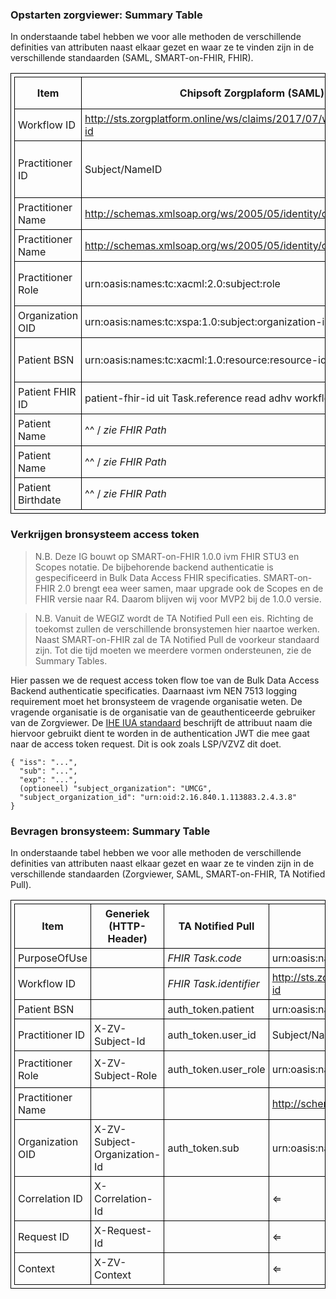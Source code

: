 <style>table, td, th { border: 1px solid black; padding:5px; }</style>

### Opstarten zorgviewer: Summary Table

In onderstaande tabel hebben we voor alle methoden de verschillende definities van attributen naast elkaar gezet en waar ze te vinden zijn in de verschillende standaarden (SAML, SMART-on-FHIR, FHIR).

| Item | Chipsoft Zorgplaform (SAML) | VIPLive (SAML) | Epic (SMART-on-FHIR) | Value | FHIR Path |
|--|--|--|--|--|--|
| Workflow ID | http://sts.zorgplatform.online/ws/claims/2017/07/workflow/workflow-id | nvt | nvt | `a84f5229-c804-4627-8b80-489ae3ed6a51` | nvt |
| Practitioner ID | Subject/NameID | Subject/NameID | Practitioner read adhv token.practitioner / *zie FHIR Path* | `177578` | Practitioner.identifier |
| Practitioner Name | http://schemas.xmlsoap.org/ws/2005/05/identity/claims/name | professional.initials | ^^ / *zie FHIR Path* | `L.` | Practitioner.name.given[extension=IN] |
| Practitioner Name | http://schemas.xmlsoap.org/ws/2005/05/identity/claims/name | professional.family_name | ^^ / *zie FHIR Path* | `Arts` | Practitioner.name.family |
| Practitioner Role | urn:oasis:names:tc:xacml:2.0:subject:role | urn:oasis:names:tc:xacml:2.0:subject:role | PractitionerRole read adhv token.practitioner | `code=62247001 display=huisarts system=SNOMED CT` | PractitionerRole.code[system=sct] n.b. via [ConceptMap-epic-rolcode](ConceptMap-epic-rolcode.html) |
| Organization OID | urn:oasis:names:tc:xspa:1.0:subject:organization-id | organization-id | ^^ / *zie FHIR Path* | `2.16.840.1.113883.2.4.3.8` | Practitioner.meta[extension=source] |
| Patient BSN | urn:oasis:names:tc:xacml:1.0:resource:resource-id | client.bsn | Patient read adhv token.patient / *zie FHIR Path* | `999911120` | Patient.identifier[system=bsn] |
| Patient FHIR ID | patient-fhir-id uit Task.reference read adhv workflow-id |  | token.patient / *zie FHIR Path* | `9819C39260647B5DE61609CDF1FA1C` | Patient.id |
| Patient Name | ^^ / *zie FHIR Path* | client.initials | ^^ / *zie FHIR Path* | `J.` | Patient.name.given[extension=IN] |
| Patient Name | ^^ / *zie FHIR Path* | client.family_name | ^^ / *zie FHIR Path* | `Fictief` | Patient.name.family |
| Patient Birthdate | ^^ / *zie FHIR Path* | client.birthdate | ^^ / *zie FHIR Path* | `19700101` | Patient.birthDate |

### Verkrijgen bronsysteem access token

<blockquote class="stu-note" markdown="1">
N.B. Deze IG bouwt op SMART-on-FHIR 1.0.0 ivm FHIR STU3 en Scopes notatie. De bijbehorende backend authenticatie is gespecificeerd in Bulk Data Access FHIR specificaties. SMART-on-FHIR 2.0 brengt eea weer samen, maar upgrade ook de Scopes en de FHIR versie naar R4. Daarom blijven wij voor MVP2 bij de 1.0.0 versie.
</blockquote>

<blockquote class="stu-note" markdown="1">
N.B. Vanuit de WEGIZ wordt de TA Notified Pull een eis. Richting de toekomst zullen de verschillende bronsystemen hier naartoe werken.
Naast SMART-on-FHIR zal de TA Notified Pull de voorkeur standaard zijn. Tot die tijd moeten we meerdere vormen ondersteunen, zie de Summary Tables. 
</blockquote>

Hier passen we de request access token flow toe van de Bulk Data Access Backend authenticatie specificaties.
Daarnaast ivm NEN 7513 logging requirement moet het bronsysteem de vragende organisatie weten. De vragende organisatie is de organisatie van de geauthenticeerde gebruiker van de Zorgviewer. De [IHE IUA standaard](https://profiles.ihe.net/ITI/IUA/) beschrijft de attribuut naam die hiervoor gebruikt dient te worden in de authentication JWT die mee gaat naar de access token request. Dit is ook zoals LSP/VZVZ dit doet.
```
{ "iss": "...",
  "sub": "...",
  "exp": "...",
  (optioneel) "subject_organization": "UMCG",
  "subject_organization_id": "urn:oid:2.16.840.1.113883.2.4.3.8" 
}
```

### Bevragen bronsysteem: Summary Table

In onderstaande tabel hebben we voor alle methoden de verschillende definities van attributen naast elkaar gezet en waar ze te vinden zijn in de verschillende standaarden (Zorgviewer, SAML, SMART-on-FHIR, TA Notified Pull).

| Item | Generiek (HTTP-Header) | **TA Notified Pull** | Chipsoft Zorgplaform (SAML) | VIPLive (SAML) | Epic (SMART-on-FHIR) | Value | FHIR Path |
|--|--|--|--|--|--|--|--|
| PurposeOfUse |   | *FHIR Task.code* | urn:oasis:names:tc:xspa:1.0:subject:purposeofuse | nvt | nvt | `TREATMENT` | nvt |
| Workflow ID |   | *FHIR Task.identifier* | http://sts.zorgplatform.online/ws/claims/2017/07/workflow/workflow-id | nvt | nvt | `a84f5229-c804-4627-8b80-489ae3ed6a51` | nvt |
| Patient BSN |   | auth_token.patient | urn:oasis:names:tc:xacml:1.0:resource:resource-id | client.bsn | auth_token.patient | `999911120` | Patient.identifier[system=BSN] |
| Practitioner ID | X-ZV-Subject-Id | auth_token.user_id | Subject/NameID | Subject/NameID | auth_token.subject_id en HTTP-Header AORTA-ID usr | `177578` | Practitioner.identifier |
| Practitioner Role | X-ZV-Subject-Role | auth_token.user_role | urn:oasis:names:tc:xacml:2.0:subject:role | urn:oasis:names:tc:xacml:2.0:subject:role | auth_token.subject_role en HTTP-Header AORTA-ID rol | `code=62247001 display=huisarts system=SNOMED CT` | Practitioner.qualification[system=sct] |
| Practitioner Name |   |   | http://schemas.xmlsoap.org/ws/2005/05/identity/claims/name | professional.initials + professional.family_name | auth_token.subject_name | `L. Arts` | Practitioner.name |
| Organization OID | X-ZV-Subject-Organization-Id | auth_token.sub | urn:oasis:names:tc:xspa:1.0:subject:organization-id | urn:oasis:names:tc:xspa:1.0:subject:organization-id | auth_token.subject_organization_id en HTTP-Header AORTA-ID org | `2.16.528.1.1007.3.3.15123` | Practitioner.meta[extension=source] |
| Correlation ID | X-Correlation-Id |   | &#8656; | &#8656; | HTTP-Header AORTA-ID cid | [NaN0-1D-12](https://zelark.github.io/nano-id-cc/) `H54f_8b9d6bC` | nvt |
| Request ID | X-Request-Id |   | &#8656; | &#8656; | HTTP-Header AORTA-ID rid | [NaN0-1D-12](https://zelark.github.io/nano-id-cc/) `1b9d6bCd-bBf` | nvt |
| Context | X-ZV-Context |   | &#8656; | &#8656; | &#8656; | zie boven |   |

